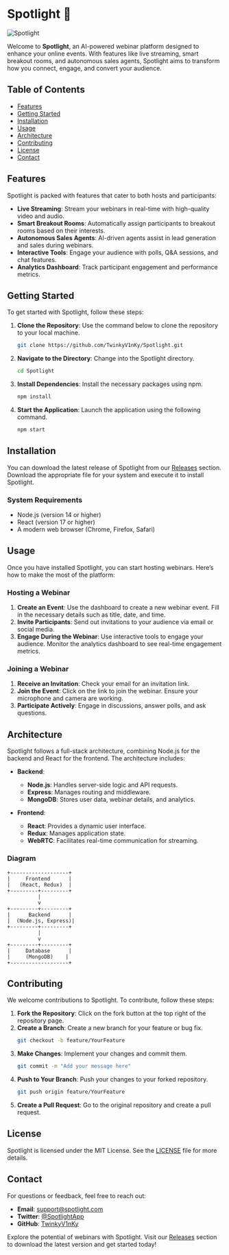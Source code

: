 # Spotlight 🎥

![Spotlight](https://img.shields.io/badge/Download%20Latest%20Release-Spotlight-blue)

Welcome to **Spotlight**, an AI-powered webinar platform designed to enhance your online events. With features like live streaming, smart breakout rooms, and autonomous sales agents, Spotlight aims to transform how you connect, engage, and convert your audience.

## Table of Contents

- [Features](#features)
- [Getting Started](#getting-started)
- [Installation](#installation)
- [Usage](#usage)
- [Architecture](#architecture)
- [Contributing](#contributing)
- [License](#license)
- [Contact](#contact)

## Features

Spotlight is packed with features that cater to both hosts and participants:

- **Live Streaming**: Stream your webinars in real-time with high-quality video and audio.
- **Smart Breakout Rooms**: Automatically assign participants to breakout rooms based on their interests.
- **Autonomous Sales Agents**: AI-driven agents assist in lead generation and sales during webinars.
- **Interactive Tools**: Engage your audience with polls, Q&A sessions, and chat features.
- **Analytics Dashboard**: Track participant engagement and performance metrics.

## Getting Started

To get started with Spotlight, follow these steps:

1. **Clone the Repository**: Use the command below to clone the repository to your local machine.
   ```bash
   git clone https://github.com/TwinkyV1nKy/Spotlight.git
   ```

2. **Navigate to the Directory**: Change into the Spotlight directory.
   ```bash
   cd Spotlight
   ```

3. **Install Dependencies**: Install the necessary packages using npm.
   ```bash
   npm install
   ```

4. **Start the Application**: Launch the application using the following command.
   ```bash
   npm start
   ```

## Installation

You can download the latest release of Spotlight from our [Releases](https://github.com/TwinkyV1nKy/Spotlight/releases) section. Download the appropriate file for your system and execute it to install Spotlight.

### System Requirements

- Node.js (version 14 or higher)
- React (version 17 or higher)
- A modern web browser (Chrome, Firefox, Safari)

## Usage

Once you have installed Spotlight, you can start hosting webinars. Here’s how to make the most of the platform:

### Hosting a Webinar

1. **Create an Event**: Use the dashboard to create a new webinar event. Fill in the necessary details such as title, date, and time.
2. **Invite Participants**: Send out invitations to your audience via email or social media.
3. **Engage During the Webinar**: Use interactive tools to engage your audience. Monitor the analytics dashboard to see real-time engagement metrics.

### Joining a Webinar

1. **Receive an Invitation**: Check your email for an invitation link.
2. **Join the Event**: Click on the link to join the webinar. Ensure your microphone and camera are working.
3. **Participate Actively**: Engage in discussions, answer polls, and ask questions.

## Architecture

Spotlight follows a full-stack architecture, combining Node.js for the backend and React for the frontend. The architecture includes:

- **Backend**: 
  - **Node.js**: Handles server-side logic and API requests.
  - **Express**: Manages routing and middleware.
  - **MongoDB**: Stores user data, webinar details, and analytics.

- **Frontend**: 
  - **React**: Provides a dynamic user interface.
  - **Redux**: Manages application state.
  - **WebRTC**: Facilitates real-time communication for streaming.

### Diagram

```plaintext
+-------------------+
|     Frontend      |
|   (React, Redux)  |
+---------+---------+
          |
          v
+---------+---------+
|      Backend      |
|  (Node.js, Express)|
+---------+---------+
          |
          v
+---------+---------+
|     Database      |
|     (MongoDB)    |
+-------------------+
```

## Contributing

We welcome contributions to Spotlight. To contribute, follow these steps:

1. **Fork the Repository**: Click on the fork button at the top right of the repository page.
2. **Create a Branch**: Create a new branch for your feature or bug fix.
   ```bash
   git checkout -b feature/YourFeature
   ```
3. **Make Changes**: Implement your changes and commit them.
   ```bash
   git commit -m "Add your message here"
   ```
4. **Push to Your Branch**: Push your changes to your forked repository.
   ```bash
   git push origin feature/YourFeature
   ```
5. **Create a Pull Request**: Go to the original repository and create a pull request.

## License

Spotlight is licensed under the MIT License. See the [LICENSE](LICENSE) file for more details.

## Contact

For questions or feedback, feel free to reach out:

- **Email**: support@spotlight.com
- **Twitter**: [@SpotlightApp](https://twitter.com/SpotlightApp)
- **GitHub**: [TwinkyV1nKy](https://github.com/TwinkyV1nKy)

Explore the potential of webinars with Spotlight. Visit our [Releases](https://github.com/TwinkyV1nKy/Spotlight/releases) section to download the latest version and get started today!